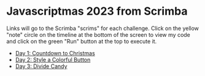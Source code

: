 # Javascriptmas 2023 from Scrimba

Links will go to the Scrimba "scrims" for each challenge. Click on the yellow "note" circle on the timeline at the bottom of the screen to view my code and click on the green "Run" button at the top to execute it.

- [Day 1: Countdown to Christmas](https://scrimba.com/scrim/co7ab470e8112015497a642fc)
- [Day 2: Style a Colorful Button](https://scrimba.com/scrim/coc38436b9c4ddea39a9c40c7)
- [Day 3: Divide Candy](https://scrimba.com/scrim/co0a64ee083324070159fe6a7)